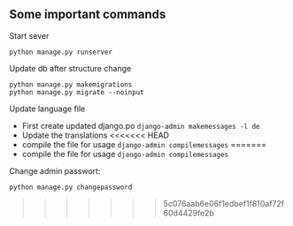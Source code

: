## Some important commands

Start sever
```
python manage.py runserver
```
Update db after structure change
```
python manage.py makemigrations
python manage.py migrate --noinput
```

Update language file
* First create updated django.po ```django-admin makemessages -l de```
* Update the translations
<<<<<<< HEAD
* compile the file for usage ```django-admin compilemessages```
=======
* compile the file for usage ```django-admin compilemessages```

Change admin passwort:

    python manage.py changepassword
>>>>>>> 5c076aab6e06f1edbef1f810af72f60d4429fe2b

